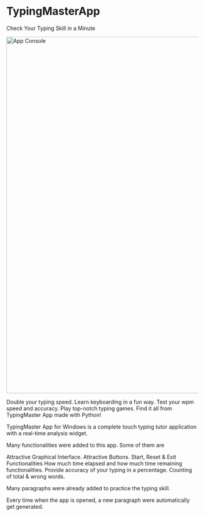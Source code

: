 # TypingMasterApp
Check Your Typing Skill in a Minute 

<img width="933" alt="App Console" src="https://user-images.githubusercontent.com/67089791/173789165-673c96b3-c335-4c6f-bffd-f03909885836.png">

Double your typing speed. Learn keyboarding in a fun way. Test your wpm speed and accuracy. Play top-notch typing games. Find it all from TypingMaster App made with Python! 

TypingMaster App for Windows is a complete touch typing tutor application with a real-time analysis widget.

Many functionalities were added to this app. Some of them are 

Attractive Graphical Interface.
Attractive Buttons.
Start, Reset & Exit Functionalities 
How much time elapsed and how much time remaining functionalities.
Provide accuracy of your typing in a percentage. 
Counting of total & wrong words.

Many paragraphs were already added to practice the typing skill.

Every time when the app is opened, a new paragraph were automatically get generated. 
